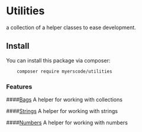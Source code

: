 # Utilities
a collection of a helper classes to ease development.

## Install

You can install this package via composer:

``` bash
    composer require myerscode/utilities
```

### Features

####[Bags](https://github.com/myerscode/utilities-bags)
A helper for working with collections

####[Strings](https://github.com/myerscode/utilities-strings)
A helper for working with strings

####[Numbers](https://github.com/myerscode/utilities-numbers)
A helper for working with numbers
